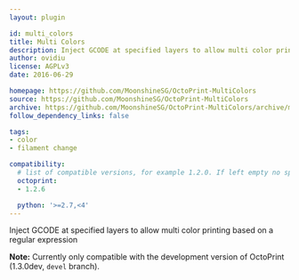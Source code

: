 ```yaml
---
layout: plugin

id: multi_colors
title: Multi Colors
description: Inject GCODE at specified layers to allow multi color printing
author: ovidiu
license: AGPLv3
date: 2016-06-29

homepage: https://github.com/MoonshineSG/OctoPrint-MultiColors
source: https://github.com/MoonshineSG/OctoPrint-MultiColors
archive: https://github.com/MoonshineSG/OctoPrint-MultiColors/archive/master.zip
follow_dependency_links: false

tags:
- color
- filament change

compatibility:
  # list of compatible versions, for example 1.2.0. If left empty no specific version requirement will be assumed
  octoprint:
  - 1.2.6

  python: '>=2.7,<4'
---
```


Inject GCODE at specified layers to allow multi color printing based on a regular expression

**Note:** Currently only compatible with the development version of OctoPrint (1.3.0dev, ``devel`` branch).
